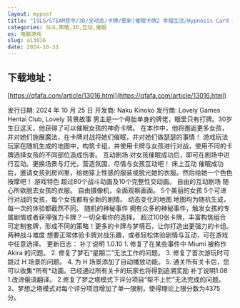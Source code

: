 ```yaml
---
layout: mypost
title: "[SLG/STEAM官中/3D/全动态/卡牌/更新]催眠卡牌2 幸福生活/Hypnosis Card 2 Happy Life[Ver1.10][PC/1.10G]"
categories: SLG,策略,3D,互动,催眠
os: 电脑游戏
slug: a13016
date: 2024-10-31
---
```


## 下载地址：

[https://qfafa.com/article/13016.html](https://qfafa.com/article/13016.html)

发行日期:
2024 年 10 月 25 日
开发商:
Naku Kinoko
发行商:
Lovely Games Hentai Club, Lovely
背景故事
男主是一个母胎单身的牌佬，眼里只有打牌。30岁生日这天，他获得了可以催眠女孩的神奇卡牌。
在本作中，他将邂逅更多女孩，并对她们施展魔法，在卡牌对战将她们催眠，并对她们做瑟瑟的事情！
游戏玩法
玩家在随机生成的地图中，构筑卡组，并使用卡牌与女孩进行对战，使用不同的卡牌选择女孩的不同部位造成伤害。 
互动剧场
对女孩催眠成功后，即可在剧场中进行互动。更换场景与灯光，营造氛围，尽情与女孩互动吧！
床上互动
催眠成功后，邀请女孩到房间里，给她穿上性感的服装或脱光她的衣服。然后给她一个色色按摩吧！
游戏特色
超过80个战斗动画及10个完整性交动画。
自由的互动剧场
随心所欲脱去女孩的衣服。
自由摄像机，全面观察画面。
5个美丽的女孩
5个可进行对战的女孩，每个女孩都有全新的剧情。
动态变化的地图
地图均为随机生成，每一次的体验都截然不同。
随机的神秘事件
拥有众多的神秘事件，触发女孩的专属剧情或者获得强力卡牌？一切全看你的选择。
超过100张卡牌，丰富构筑组合
可定制套牌，形成不同的策略！更多的卡牌与梦境石，让你打造出更强力的卡组。
两种战斗难度
想要正常体验卡牌对战乐趣，或者轻松体验剧情与互动，可在游戏中任意选择。
更新日志：
补丁说明 1.0.10
1\. 修复了在某些事件中 Miumi 被称作 Akira 的问题。
2\. 修复了梦石“星期二”无法工作的问题。
3\. 修复了首次游玩时可跳过 H 场景的问题。
4\. 为 H 场景添加了自动播放功能。
5\. 通关所有关卡后，您可以收集\*所有\*动画。已经通过所有关卡的玩家也将得到追溯奖励
补丁说明1.08
1.改进俄语翻译。 
2.修复了梦之塔模式下评分项目“帮不上忙”无法完成的问题。 
3、梦想之塔模式对每个评分项目增加了单一限制，使得理论上限分数为4375分。